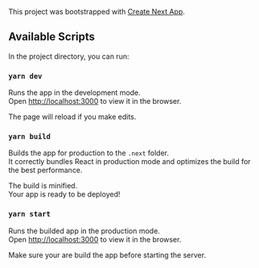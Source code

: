 This project was bootstrapped with [Create Next App](https://github.com/zeit/next.js).

## Available Scripts

In the project directory, you can run:

### `yarn dev`

Runs the app in the development mode.<br>
Open [http://localhost:3000](http://localhost:3000) to view it in the browser.

The page will reload if you make edits.

### `yarn build`

Builds the app for production to the `.next` folder.<br>
It correctly bundles React in production mode and optimizes the build for the best performance.

The build is minified.<br>
Your app is ready to be deployed!

### `yarn start`

Runs the builded app in the production mode.<br>
Open [http://localhost:3000](http://localhost:3000) to view it in the browser.

Make sure your are build the app before starting the server.
